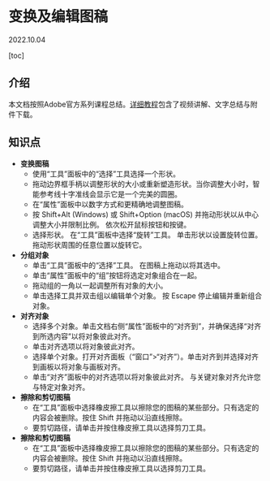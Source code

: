 # 变换及编辑图稿

2022.10.04

[toc]

## 介绍

本文档按照Adobe官方系列课程总结。[详细教程](https://helpx.adobe.com/cn/illustrator/how-to/edit-artwork-basics.html)包含了视频讲解、文字总结与附件下载。

## 知识点

* **变换图稿**
  - 使用“工具”面板中的“选择”工具选择一个形状。
  - 拖动边界框手柄以调整形状的大小或重新塑造形状。当你调整大小时，智能参考线十字准线会显示它是一个完美的圆圈。
  - 在“属性”面板中以数字方式和更精确地调整图稿。
  - 按 Shift+Alt (Windows) 或 Shift+Option (macOS) 并拖动形状以从中心调整大小并限制比例。 依次松开鼠标按钮和按键。
  - 选择形状。 在“工具”面板中选择“旋转”工具。 单击形状以设置旋转位置。 拖动形状周围的任意位置以旋转它。
* **分组对象**
  - 单击“工具”面板中的“选择”工具。 在图稿上拖动以将其选中。
  - 单击“属性”面板中的“组”按钮将选定对象组合在一起。
  - 拖动组的一角以一起调整所有对象的大小。
  - 单击选择工具并双击组以编辑单个对象。 按 Escape 停止编辑并重新组合对象。
* **对齐对象**
  - 选择多个对象。单击文档右侧“属性”面板中的“对齐到”，并确保选择“对齐到所选内容”以将对象彼此对齐。
  - 单击对齐选项以将对象彼此对齐。
  - 选择单个对象。打开对齐面板（“窗口”>“对齐”）。单击对齐到并选择对齐到画板以将对象与画板对齐。
  - 单击“对齐”面板中的对齐选项以将对象彼此对齐。 与关键对象对齐允许您与特定对象对齐。
* **擦除和剪切图稿**
  - 在“工具”面板中选择橡皮擦工具以擦除您的图稿的某些部分。只有选定的内容会被删除。按住 Shift 并拖动以沿直线擦除。
  - 要剪切路径，请单击并按住橡皮擦工具以选择剪刀工具。
* **擦除和剪切图稿**
  - 在“工具”面板中选择橡皮擦工具以擦除您的图稿的某些部分。只有选定的内容会被删除。按住 Shift 并拖动以沿直线擦除。
  - 要剪切路径，请单击并按住橡皮擦工具以选择剪刀工具。

